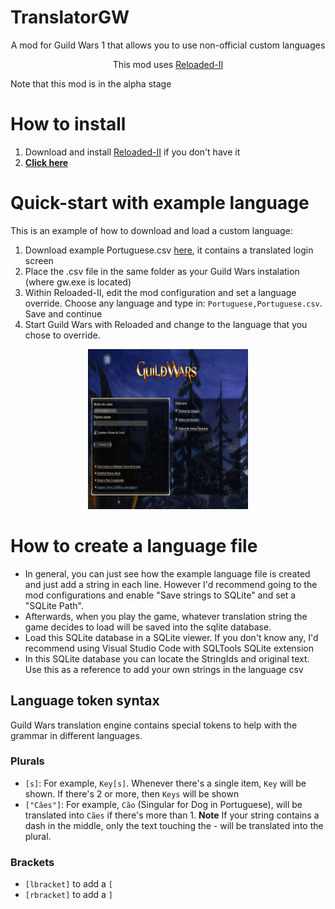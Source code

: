 # TranslatorGW
<p align="center">A mod for Guild Wars 1 that allows you to use non-official custom languages</p>
<p align="center">This mod uses <a href="https://github.com/Reloaded-Project/Reloaded-II">Reloaded-II</a></p>

Note that this mod is in the alpha stage

# How to install
1. Download and install [Reloaded-II](https://github.com/Reloaded-Project/Reloaded-II) if you don't have it
2. [**Click here**](https://jpiolho.github.io/QuakeReloaded/installmod.html?username=jpiolho&repo=TranslatorGW&file=TranslatorGW{tag}.7z&latestVersion=1)

# Quick-start with example language
This is an example of how to download and load a custom language:
1. Download example Portuguese.csv <a href="https://raw.githubusercontent.com/jpiolho/TranslatorGW/master/Examples/Portuguese.csv" download>here</a>, it contains a translated login screen
2. Place the .csv file in the same folder as your Guild Wars instalation (where gw.exe is located)
3. Within Reloaded-II, edit the mod configuration and set a language override. Choose any language and type in: `Portuguese,Portuguese.csv`. Save and continue
4. Start Guild Wars with Reloaded and change to the language that you chose to override.

<p align="center">
  <img width="256" height="256" alt="Logo" src="https://github.com/jpiolho/TranslatorGW/blob/main/Docs/portuguese_example.jpg">
</p>


# How to create a language file
* In general, you can just see how the example language file is created and just add a string in each line. However I'd recommend going to the mod configurations and enable "Save strings to SQLite" and set a "SQLite Path".
* Afterwards, when you play the game, whatever translation string the game decides to load will be saved into the sqlite database.
* Load this SQLite database in a SQLite viewer. If you don't know any, I'd recommend using Visual Studio Code with SQLTools SQLite extension
* In this SQLite database you can locate the StringIds and original text. Use this as a reference to add your own strings in the language csv

## Language token syntax
Guild Wars translation engine contains special tokens to help with the grammar in different languages.

### Plurals
* `[s]`: For example, `Key[s]`. Whenever there's a single item, `Key` will be shown. If there's 2 or more, then `Keys` will be shown
* `["Cães"]`: For example, `Cão` (Singular for Dog in Portuguese), will be translated into `Cães` if there's more than 1. **Note** If your string contains a dash in the middle, only the text touching the - will be translated into the plural.

### Brackets
* `[lbracket]` to add a `[`
* `[rbracket]` to add a `]`